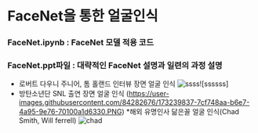 # FaceNet을 통한 얼굴인식
### FaceNet.ipynb : FaceNet 모델 적용 코드
### FaceNet.ppt파일 : 대략적인 FaceNet 설명과 일련의 과정 설명

* 로버트 다우니 주니어, 톰 홀랜드 인터뷰 장면 얼굴 인식
![ssss](https://user-images.githubusercontent.com/84282676/173239835-53a04411-824c-4914-9928-81a898e21bdf.PNG)![ssssss]
* 방탄소년단 SNL 출연 장면 얼굴 인식
(https://user-images.githubusercontent.com/84282676/173239837-7cf748aa-b6e7-4a95-9e76-70100a1d6330.PNG)
*해외 유명인사 닮은꼴 얼굴 인식(Chad Smith, Will ferrell)
![chad](https://user-images.githubusercontent.com/84282676/178184990-9af34f5c-41bb-443e-beee-9891be4e298f.PNG)
